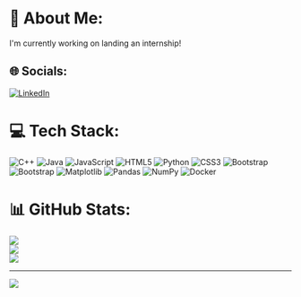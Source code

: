 # 💫 About Me:
I'm currently working on landing an internship!


## 🌐 Socials:
[![LinkedIn](https://img.shields.io/badge/LinkedIn-%230077B5.svg?logo=linkedin&logoColor=white)](https://linkedin.com/in/https://www.linkedin.com/in/victor-teixeira21/) 

# 💻 Tech Stack:
![C++](https://img.shields.io/badge/c++-%2300599C.svg?style=flat&logo=c%2B%2B&logoColor=white) ![Java](https://img.shields.io/badge/java-%23ED8B00.svg?style=flat&logo=openjdk&logoColor=white) ![JavaScript](https://img.shields.io/badge/javascript-%23323330.svg?style=flat&logo=javascript&logoColor=%23F7DF1E) ![HTML5](https://img.shields.io/badge/html5-%23E34F26.svg?style=flat&logo=html5&logoColor=white) ![Python](https://img.shields.io/badge/python-3670A0?style=flat&logo=python&logoColor=ffdd54) ![CSS3](https://img.shields.io/badge/css3-%231572B6.svg?style=flat&logo=css3&logoColor=white) ![Bootstrap](https://img.shields.io/badge/bootstrap-%238511FA.svg?style=flat&logo=bootstrap&logoColor=white) ![Bootstrap](https://img.shields.io/badge/bootstrap-%238511FA.svg?style=flat&logo=bootstrap&logoColor=white) ![Matplotlib](https://img.shields.io/badge/Matplotlib-%23ffffff.svg?style=flat&logo=Matplotlib&logoColor=black) ![Pandas](https://img.shields.io/badge/pandas-%23150458.svg?style=flat&logo=pandas&logoColor=white) ![NumPy](https://img.shields.io/badge/numpy-%23013243.svg?style=flat&logo=numpy&logoColor=white) ![Docker](https://img.shields.io/badge/docker-%230db7ed.svg?style=flat&logo=docker&logoColor=white)
# 📊 GitHub Stats:
![](https://github-readme-stats.vercel.app/api?username=victort29&theme=dark&hide_border=false&include_all_commits=true&count_private=false)<br/>
![](https://nirzak-streak-stats.vercel.app/?user=victort29&theme=dark&hide_border=false)<br/>
![](https://github-readme-stats.vercel.app/api/top-langs/?username=victort29&theme=dark&hide_border=false&include_all_commits=true&count_private=false&layout=compact)

---
[![](https://visitcount.itsvg.in/api?id=victort29&icon=0&color=0)](https://visitcount.itsvg.in)

<!-- Proudly created with GPRM ( https://gprm.itsvg.in ) -->